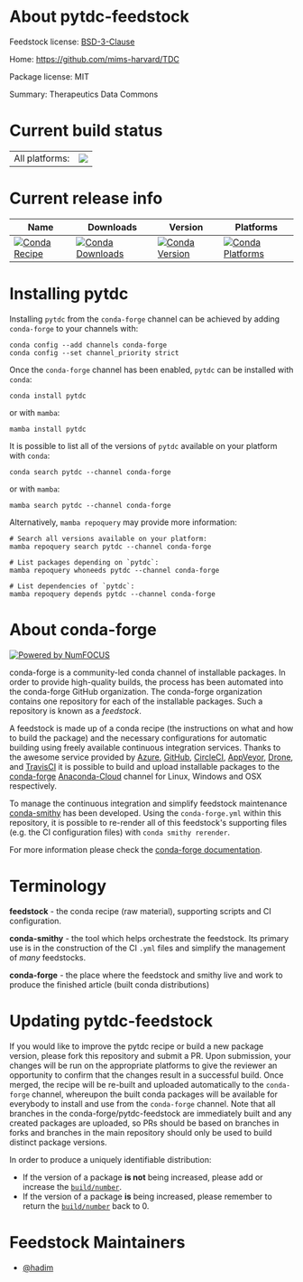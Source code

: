 About pytdc-feedstock
=====================

Feedstock license: [BSD-3-Clause](https://github.com/conda-forge/pytdc-feedstock/blob/main/LICENSE.txt)

Home: https://github.com/mims-harvard/TDC

Package license: MIT

Summary: Therapeutics Data Commons

Current build status
====================


<table><tr><td>All platforms:</td>
    <td>
      <a href="https://dev.azure.com/conda-forge/feedstock-builds/_build/latest?definitionId=11234&branchName=main">
        <img src="https://dev.azure.com/conda-forge/feedstock-builds/_apis/build/status/pytdc-feedstock?branchName=main">
      </a>
    </td>
  </tr>
</table>

Current release info
====================

| Name | Downloads | Version | Platforms |
| --- | --- | --- | --- |
| [![Conda Recipe](https://img.shields.io/badge/recipe-pytdc-green.svg)](https://anaconda.org/conda-forge/pytdc) | [![Conda Downloads](https://img.shields.io/conda/dn/conda-forge/pytdc.svg)](https://anaconda.org/conda-forge/pytdc) | [![Conda Version](https://img.shields.io/conda/vn/conda-forge/pytdc.svg)](https://anaconda.org/conda-forge/pytdc) | [![Conda Platforms](https://img.shields.io/conda/pn/conda-forge/pytdc.svg)](https://anaconda.org/conda-forge/pytdc) |

Installing pytdc
================

Installing `pytdc` from the `conda-forge` channel can be achieved by adding `conda-forge` to your channels with:

```
conda config --add channels conda-forge
conda config --set channel_priority strict
```

Once the `conda-forge` channel has been enabled, `pytdc` can be installed with `conda`:

```
conda install pytdc
```

or with `mamba`:

```
mamba install pytdc
```

It is possible to list all of the versions of `pytdc` available on your platform with `conda`:

```
conda search pytdc --channel conda-forge
```

or with `mamba`:

```
mamba search pytdc --channel conda-forge
```

Alternatively, `mamba repoquery` may provide more information:

```
# Search all versions available on your platform:
mamba repoquery search pytdc --channel conda-forge

# List packages depending on `pytdc`:
mamba repoquery whoneeds pytdc --channel conda-forge

# List dependencies of `pytdc`:
mamba repoquery depends pytdc --channel conda-forge
```


About conda-forge
=================

[![Powered by
NumFOCUS](https://img.shields.io/badge/powered%20by-NumFOCUS-orange.svg?style=flat&colorA=E1523D&colorB=007D8A)](https://numfocus.org)

conda-forge is a community-led conda channel of installable packages.
In order to provide high-quality builds, the process has been automated into the
conda-forge GitHub organization. The conda-forge organization contains one repository
for each of the installable packages. Such a repository is known as a *feedstock*.

A feedstock is made up of a conda recipe (the instructions on what and how to build
the package) and the necessary configurations for automatic building using freely
available continuous integration services. Thanks to the awesome service provided by
[Azure](https://azure.microsoft.com/en-us/services/devops/), [GitHub](https://github.com/),
[CircleCI](https://circleci.com/), [AppVeyor](https://www.appveyor.com/),
[Drone](https://cloud.drone.io/welcome), and [TravisCI](https://travis-ci.com/)
it is possible to build and upload installable packages to the
[conda-forge](https://anaconda.org/conda-forge) [Anaconda-Cloud](https://anaconda.org/)
channel for Linux, Windows and OSX respectively.

To manage the continuous integration and simplify feedstock maintenance
[conda-smithy](https://github.com/conda-forge/conda-smithy) has been developed.
Using the ``conda-forge.yml`` within this repository, it is possible to re-render all of
this feedstock's supporting files (e.g. the CI configuration files) with ``conda smithy rerender``.

For more information please check the [conda-forge documentation](https://conda-forge.org/docs/).

Terminology
===========

**feedstock** - the conda recipe (raw material), supporting scripts and CI configuration.

**conda-smithy** - the tool which helps orchestrate the feedstock.
                   Its primary use is in the construction of the CI ``.yml`` files
                   and simplify the management of *many* feedstocks.

**conda-forge** - the place where the feedstock and smithy live and work to
                  produce the finished article (built conda distributions)


Updating pytdc-feedstock
========================

If you would like to improve the pytdc recipe or build a new
package version, please fork this repository and submit a PR. Upon submission,
your changes will be run on the appropriate platforms to give the reviewer an
opportunity to confirm that the changes result in a successful build. Once
merged, the recipe will be re-built and uploaded automatically to the
`conda-forge` channel, whereupon the built conda packages will be available for
everybody to install and use from the `conda-forge` channel.
Note that all branches in the conda-forge/pytdc-feedstock are
immediately built and any created packages are uploaded, so PRs should be based
on branches in forks and branches in the main repository should only be used to
build distinct package versions.

In order to produce a uniquely identifiable distribution:
 * If the version of a package **is not** being increased, please add or increase
   the [``build/number``](https://docs.conda.io/projects/conda-build/en/latest/resources/define-metadata.html#build-number-and-string).
 * If the version of a package **is** being increased, please remember to return
   the [``build/number``](https://docs.conda.io/projects/conda-build/en/latest/resources/define-metadata.html#build-number-and-string)
   back to 0.

Feedstock Maintainers
=====================

* [@hadim](https://github.com/hadim/)

